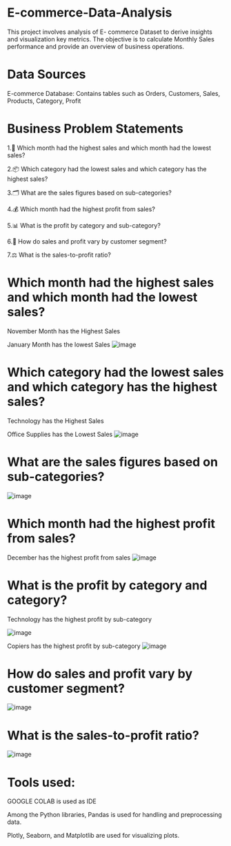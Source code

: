 # E-commerce-Data-Analysis
This project involves analysis of E- commerce Dataset to derive insights and visualization key metrics. The objective is to calculate Monthly Sales  performance and provide  an overview of business operations.

# Data Sources
E-commerce Database: Contains tables such as Orders, Customers,  Sales, Products, Category, Profit

# Business Problem Statements

1.📅 Which month had the highest sales and which month had the lowest sales?

2.📦 Which category had the lowest sales and which category has the highest sales?

3.🗂️ What are the sales figures based on sub-categories?

4.💰 Which month had the highest profit from sales?

5.📊 What is the profit by category and sub-category?

6.👥 How do sales and profit vary by customer segment?

7.⚖️ What is the sales-to-profit ratio?

# Which month had the highest sales and which month had the lowest sales?

November Month has the Highest Sales

January Month has the lowest Sales
![image](https://github.com/user-attachments/assets/d8207ed8-167e-4815-bd18-acf6be954616)

# Which category had the lowest sales and which category has the highest sales?
Technology has the  Highest Sales

Office Supplies has the  Lowest Sales
![image](https://github.com/user-attachments/assets/fa4252da-9f3b-430c-8984-c706328a0d11)

# What are the sales figures based on sub-categories?
![image](https://github.com/user-attachments/assets/2aecdae5-8713-4240-92e3-2a8b43190eaf)

# Which month had the highest profit from sales?

December has the highest profit from sales
![image](https://github.com/user-attachments/assets/8c60491d-788a-495f-b57e-63414c0c47d7)

# What is the profit by category and category?

Technology has the highest profit by sub-category

![image](https://github.com/user-attachments/assets/c56de80f-0fc1-4701-9111-f8d3dc52aaa5)

Copiers has the highest profit by sub-category
![image](https://github.com/user-attachments/assets/262abc96-9f5c-49ae-bd68-997e44f0af90)
# How do sales and profit vary by customer segment?
![image](https://github.com/user-attachments/assets/09ebc09f-1df0-4658-b9f0-739fd05bc564)
# What is the sales-to-profit ratio?
![image](https://github.com/user-attachments/assets/83042e89-6bf0-4d52-be54-aec15575b4e4)

# Tools used:

GOOGLE COLAB is used as IDE

Among the Python libraries, Pandas is used for handling and preprocessing data.

Plotly, Seaborn, and Matplotlib are used for visualizing plots.






